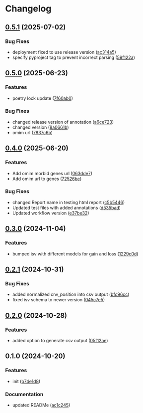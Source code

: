 # Changelog

## [0.5.1](https://github.com/geneton-ltd/genovisio_reporting/compare/v0.5.0...v0.5.1) (2025-07-02)


### Bug Fixes

* deployment fixed to use release version ([ac314a5](https://github.com/geneton-ltd/genovisio_reporting/commit/ac314a51d64ff8129500e0efa699aca9358b2ed4))
* specify pyproject tag to prevent incorrect parsing ([59f122a](https://github.com/geneton-ltd/genovisio_reporting/commit/59f122aeff5a6b0761d74abe3a82891766922cee))

## [0.5.0](https://github.com/geneton-ltd/genovisio_reporting/compare/v0.4.0...v0.5.0) (2025-06-23)


### Features

* poetry lock update ([7f60ab0](https://github.com/geneton-ltd/genovisio_reporting/commit/7f60ab0f275f39666423bae624490f4d608f394b))


### Bug Fixes

* changed release version of annotation ([a6ce723](https://github.com/geneton-ltd/genovisio_reporting/commit/a6ce723a57b7947d8ea3f08903f9580d0dee1312))
* changed version ([8a0661b](https://github.com/geneton-ltd/genovisio_reporting/commit/8a0661bdd0ff2227b5fa56a79557635504ea7d28))
* omim url ([7837c6b](https://github.com/geneton-ltd/genovisio_reporting/commit/7837c6b5e6819ca98a1f6404ee06eb2e8d00e5ef))

## [0.4.0](https://github.com/geneton-ltd/genovisio_reporting/compare/v0.3.0...v0.4.0) (2025-06-20)


### Features

* Add omim morbid genes url ([063dde7](https://github.com/geneton-ltd/genovisio_reporting/commit/063dde75577514ffa9bab0452c36778319fc94c1))
* Add omim url to genes ([72526bc](https://github.com/geneton-ltd/genovisio_reporting/commit/72526bc5df67d8ec2ca0bb32c5357a76ea4f0801))


### Bug Fixes

* changed Report name in testing html report ([c5b5446](https://github.com/geneton-ltd/genovisio_reporting/commit/c5b544678b31e3cb0eb56d289863354533e66d23))
* Updated test files with added annotations ([d535bad](https://github.com/geneton-ltd/genovisio_reporting/commit/d535badcbf1da0b036def9a09c604d77567992a5))
* Updated workflow version ([e37be32](https://github.com/geneton-ltd/genovisio_reporting/commit/e37be32a2b6b6ae40b3962182bac0cf2cec21dda))

## [0.3.0](https://github.com/geneton-ltd/genovisio_reporting/compare/v0.2.1...v0.3.0) (2024-11-04)


### Features

* bumped isv with different models for gain and loss ([1229c0d](https://github.com/geneton-ltd/genovisio_reporting/commit/1229c0d02bba8e802ee063820b69783f0306bb32))

## [0.2.1](https://github.com/geneton-ltd/genovisio_reporting/compare/v0.2.0...v0.2.1) (2024-10-31)


### Bug Fixes

* added normalized cnv_position into csv output ([bfc96cc](https://github.com/geneton-ltd/genovisio_reporting/commit/bfc96cc6452c55c0c69a647b0a2e3597a07a7828))
* fixed isv schema to newer version ([045c7e5](https://github.com/geneton-ltd/genovisio_reporting/commit/045c7e52b6332ddfb9bc46e5d8630ec2df0f1721))

## [0.2.0](https://github.com/geneton-ltd/genovisio_reporting/compare/v0.1.0...v0.2.0) (2024-10-28)


### Features

* added option to generate csv output ([05f12ae](https://github.com/geneton-ltd/genovisio_reporting/commit/05f12aed5032dd02753ef3d07b90834753e0f693))

## 0.1.0 (2024-10-20)


### Features

* init ([b74e1d8](https://github.com/geneton-ltd/genovisio_reporting/commit/b74e1d8c72e9727b6a541eeed479d36bb813ed43))


### Documentation

* updated READMe ([ac1c245](https://github.com/geneton-ltd/genovisio_reporting/commit/ac1c2450aca3233bea0249aa4d79653cf9133f3d))
